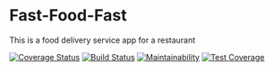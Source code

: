 # Fast-Food-Fast
This is a food delivery service app for a restaurant

[![Coverage Status](https://coveralls.io/repos/github/jideajayi11/Fast-Food-Fast/badge.svg?branch=master)](https://coveralls.io/github/jideajayi11/Fast-Food-Fast?branch=master)
[![Build Status](https://travis-ci.org/jideajayi11/Fast-Food-Fast.svg?branch=master)](https://travis-ci.org/jideajayi11/Fast-Food-Fast)
[![Maintainability](https://api.codeclimate.com/v1/badges/e3cc5f29c81fad43b9ad/maintainability)](https://codeclimate.com/github/jideajayi11/Fast-Food-Fast/maintainability)
[![Test Coverage](https://api.codeclimate.com/v1/badges/e3cc5f29c81fad43b9ad/test_coverage)](https://codeclimate.com/github/jideajayi11/Fast-Food-Fast/test_coverage)